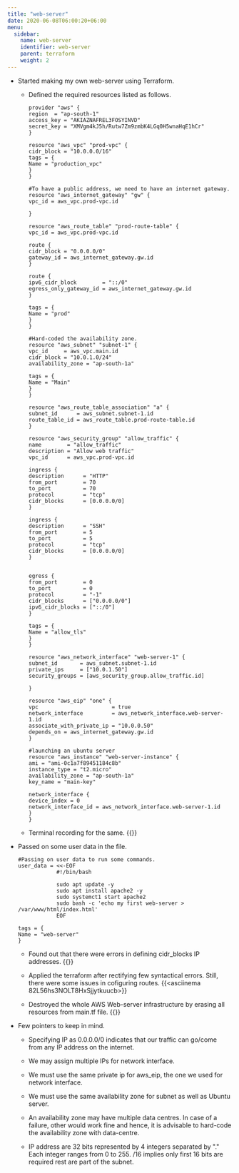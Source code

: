 ```yaml
---
title: "web-server"
date: 2020-06-08T06:00:20+06:00
menu:
  sidebar:
    name: web-server
    identifier: web-server
    parent: terraform
    weight: 2
---
```



- Started making my own web-server using Terraform.

  - Defined the required resources listed as follows.
    
     ```
     provider "aws" {
     region  = "ap-south-1"
     access_key = "AKIAZNAFREL3FOSYINVD"
     secret_key = "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"
     }

     resource "aws_vpc" "prod-vpc" {
     cidr_block = "10.0.0.0/16"
     tags = {
     Name = "production_vpc"
     }
     }

     #To have a public address, we need to have an internet gateway.
     resource "aws_internet_gateway" "gw" {
     vpc_id = aws_vpc.prod-vpc.id

     }

     resource "aws_route_table" "prod-route-table" {
     vpc_id = aws_vpc.prod-vpc.id

     route {
     cidr_block = "0.0.0.0/0"
     gateway_id = aws_internet_gateway.gw.id
     }

    route {
    ipv6_cidr_block        = "::/0"
    egress_only_gateway_id = aws_internet_gateway.gw.id
    }

    tags = {
    Name = "prod"
    }
    }

    #Hard-coded the availability zone.
    resource "aws_subnet" "subnet-1" {
    vpc_id     = aws_vpc.main.id
    cidr_block = "10.0.1.0/24"
    availability_zone = "ap-south-1a"

    tags = {
    Name = "Main"
    }
    }

    resource "aws_route_table_association" "a" {
    subnet_id      = aws_subnet.subnet-1.id
    route_table_id = aws_route_table.prod-route-table.id
    }

    resource "aws_security_group" "allow_traffic" {
    name        = "allow_traffic"
    description = "Allow web traffic"
    vpc_id      = aws_vpc.prod-vpc.id

    ingress {
    description      = "HTTP"
    from_port        = 70
    to_port          = 70
    protocol         = "tcp"
    cidr_blocks      = [0.0.0.0/0]
    }

    ingress {
    description      = "SSH"
    from_port        = 5
    to_port          = 5
    protocol         = "tcp"
    cidr_blocks      = [0.0.0.0/0]
    }


    egress {
    from_port        = 0
    to_port          = 0
    protocol         = "-1"
    cidr_blocks      = ["0.0.0.0/0"]
    ipv6_cidr_blocks = ["::/0"]
    }

    tags = {
    Name = "allow_tls"
    }
    }

    resource "aws_network_interface" "web-server-1" {
    subnet_id       = aws_subnet.subnet-1.id
    private_ips     = ["10.0.1.50"]
    security_groups = [aws_security_group.allow_traffic.id]

    }

    resource "aws_eip" "one" {
    vpc                       = true
    network_interface         = aws_network_interface.web-server-1.id
    associate_with_private_ip = "10.0.0.50"
    depends_on = aws_internet_gateway.gw.id
    }
    
    #launching an ubuntu server
    resource "aws_instance" "web-server-instance" {
    ami = "ami-0c1a7f89451184c8b"
    instance_type = "t2.micro"
    availability_zone = "ap-south-1a"
    key_name = "main-key"

    network_interface {
    device_index = 0
    network_interface_id = aws_network_interface.web-server-1.id
    }
    }
    
    ```
    
  - Terminal recording for the same.
    {{<asciinema x7YDxkt9W9JkKfxz7pWNfrkOi>}}

- Passed on some user data in the file.
    ```
    #Passing on user data to run some commands.
    user_data = <<-EOF
                #!/bin/bash
                
                sudo apt update -y
                sudo apt install apache2 -y
                sudo systemct1 start apache2
                sudo bash -c 'echo my first web-server > /var/www/html/index.html'
                EOF
                
    tags = {
    Name = "web-server"
    }
    
    ```
  - Found out that there were errors in defining cidr_blocks IP addresses.
    {{<asciinema VjryZ9jYicarZ9N3l4Yxa7idp>}}
    
  - Applied the terraform after rectifying few syntactical errors. Still, there were some issues in cofiguring routes.
    {{<asciinema 82L56hs3NOLT8HxSjjytkuucb>}}
     
  - Destroyed the whole AWS Web-server infrastructure by erasing all resources from main.tf file.
    {{<asciinema KhJNFz7cb86rqG8UXZ7jSqaRI>}}


- Few pointers to keep in mind.

  - Specifying IP as 0.0.0.0/0 indicates that our traffic can go/come from any IP address on the internet.
  
  - We may assign multiple IPs for network interface.
  
  - We must use the same private ip for aws_eip, the one we used for network interface.
  
  - We must use the same availability zone for subnet as well as Ubuntu server.
  
  - An availability zone may have multiple data centres. In case of a failure, other would work fine and hence, it is advisable to hard-code the availability zone with data-centre.

  - IP address are 32 bits represented by 4 integers separated by "." Each integer ranges from 0 to 255. /16 implies only first 16 bits are required rest are part of the subnet.

